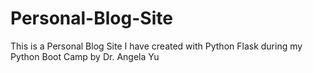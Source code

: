 # Personal-Blog-Site
This is a Personal Blog Site I have created with Python Flask during my Python Boot Camp by Dr. Angela Yu


